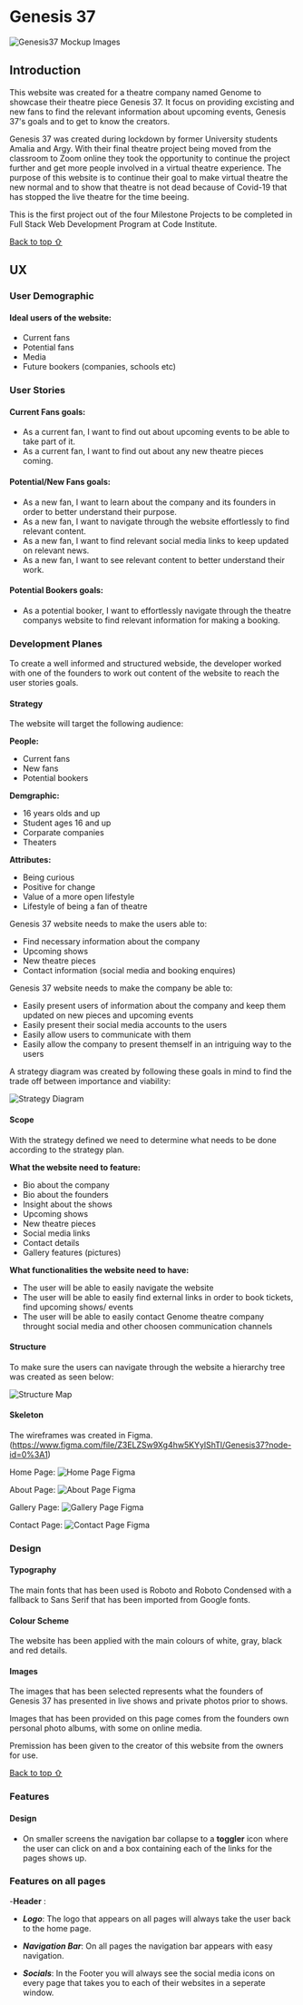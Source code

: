 # Genesis 37

![Genesis37 Mockup Images](assets/readme-files/mockup.png)

## Introduction

This website was created for a theatre company named Genome to showcase their theatre piece Genesis 37. It focus on providing excisting and new fans to find the relevant information about upcoming events, Genesis 37's goals and to get to know the creators. 

Genesis 37 was created during lockdown by former University students Amalia and Argy. With their final theatre project being moved from the classroom to Zoom online they took the opportunity to continue the project further and get more people involved in a virtual theatre experience. The purpose of this website is to continue their goal to make virtual theatre the new normal and to show that theatre is not dead because of Covid-19 that has stopped the live theatre for the time beeing. 

This is the first project out of the four Milestone Projects to be completed in Full Stack Web Development Program at Code Institute. 

[Back to top ⇧](#Genesis-37)

## UX

### User Demographic
#### Ideal users of the website:
- Current fans
- Potential fans
- Media
- Future bookers (companies, schools etc)

### User Stories
#### Current Fans goals:
- As a current fan, I want to find out about upcoming events to be able to take part of it.
- As a current fan, I want to find out about any new theatre pieces coming.

#### Potential/New Fans goals:
- As a new fan, I want to learn about the company and its founders in order to better understand their purpose. 
- As a new fan, I want to navigate through the website effortlessly to find relevant content. 
- As a new fan, I want to find relevant social media links to keep updated on relevant news.
- As a new fan, I want to see relevant content to better understand their work. 

#### Potential Bookers goals:
- As a potential booker, I want to effortlessly navigate through the theatre companys website to find relevant information for making a booking. 

### Development Planes

To create a well informed and structured webside, the developer worked with one of the founders to work out content of the website to reach the user stories goals. 

#### Strategy

The website will target the following audience:

 **People:**
 - Current fans
 - New fans
 - Potential bookers
 

 **Demgraphic:**
 - 16 years olds and up
 - Student ages 16 and up
 - Corparate companies
 - Theaters

 **Attributes:**
 - Being curious
 - Positive for change
 - Value of a more open lifestyle
 - Lifestyle of being a fan of theatre

Genesis 37 website needs to make the users able to:
- Find necessary information about the company
- Upcoming shows
- New theatre pieces
- Contact information (social media and booking enquires)

Genesis 37 website needs to make the company be able to:
- Easily present users of information about the company and keep them updated on new pieces and upcoming events
- Easily present their social media accounts to the users
- Easily allow users to communicate with them
- Easily allow the company to present themself in an intriguing way to the users

A strategy diagram was created by following these goals in mind to find the trade off between importance and viability:

![Strategy Diagram](readme-files/strategy-diagram.png)

#### Scope
With the strategy defined we need to determine what needs to be done according to the strategy plan. 

**What the website need to feature:**
- Bio about the company 
- Bio about the founders
- Insight about the shows
- Upcoming shows
- New theatre pieces
- Social media links
- Contact details
- Gallery features (pictures)

**What functionalities the website need to have:**
- The user will be able to easily navigate the website
- The user will be able to easily find external links in order to book tickets, find upcoming shows/ events
- The user will be able to easily contact Genome theatre company throught social media and other choosen communication channels

#### Structure
To make sure the users can navigate through the website a hierarchy tree was created as seen below:

![Structure Map](readme-files/structure-map.png)

#### Skeleton
The wireframes was created in Figma. (https://www.figma.com/file/Z3ELZSw9Xg4hw5KYylShTl/Genesis37?node-id=0%3A1)

Home Page:
![Home Page Figma](assets/readme-files/home-page.png "Home page Figma")

About Page:
![About Page Figma](assets/readme-files/about-page.png "About page Figma")

Gallery Page:
![Gallery Page Figma](assets/readme-files/gallery-page.png "Gallery page Figma")

Contact Page:
![Contact Page Figma](assets/readme-files/contact-page.png "Contact page Figma")

### Design

#### Typography

The main fonts that has been used is Roboto and Roboto Condensed with a fallback to Sans Serif that has been imported from Google fonts. 

#### Colour Scheme

The website has been applied with the main colours of white, gray, black and red details.

#### Images

The images that has been selected represents what the founders of Genesis 37 has presented in live shows and private photos prior to shows.

Images that has been provided on this page comes from the founders own personal photo albums, with some on online media. 

Premission has been given to the creator of this website from the owners for use. 

[Back to top ⇧](#Genesis-37)

### Features

#### Design

- On smaller screens the navigation bar collapse to a **toggler** icon where the user can click on and a box containing each of the links for the pages shows up. 

### Features on all pages 

-**Header** : 
- ***Logo***: The logo that appears on all pages will always take the user back to the home page. 

- ***Navigation Bar***: On all pages the navigation bar appears with easy navigation.

- ***Socials***: In the Footer you will always see the social media icons on every page that takes you to each of their websites in a seperate window.








